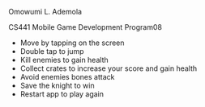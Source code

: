 Omowumi L. Ademola

CS441 Mobile Game Development Program08

* Move by tapping on the screen
* Double tap to jump
* Kill enemies to gain health
* Collect crates to increase your score and gain health
* Avoid enemies bones attack
* Save the knight to win
* Restart app to play again
